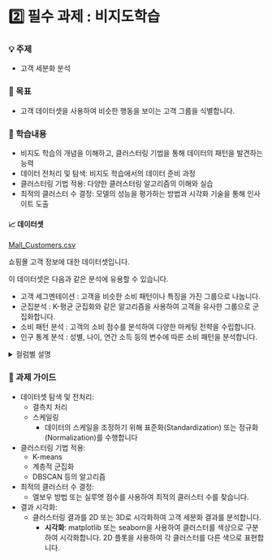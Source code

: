 # 2️⃣ 필수 과제 : 비지도학습

### 💡 **주제**

- 고객 세분화 분석

### 🎯 목표

- 고객 데이터셋을 사용하여 비슷한 행동을 보이는 고객 그룹을 식별합니다.

### 📖 학습내용

- 비지도 학습의 개념을 이해하고, 클러스터링 기법을 통해 데이터의 패턴을 발견하는 능력
- 데이터 전처리 및 탐색: 비지도 학습에서의 데이터 준비 과정
- 클러스터링 기법 적용: 다양한 클러스터링 알고리즘의 이해와 실습
- 최적의 클러스터 수 결정: 모델의 성능을 평가하는 방법과 시각화 기술을 통해 인사이트 도출

#### 📈 데이터셋

[Mall_Customers.csv](https://prod-files-secure.s3.us-west-2.amazonaws.com/83c75a39-3aba-4ba4-a792-7aefe4b07895/c79fcf90-1107-4040-adda-9efe350c35c1/Mall_Customers.csv)

  쇼핑몰 고객 정보에 대한 데이터셋입니다.

이 데이터셋은 다음과 같은 분석에 유용할 수 있습니다.
- 고객 세그멘테이션 : 고객을 비슷한 소비 패턴이나 특징을 가진 그룹으로 나눕니다.
- 군집분석 : K-평균 군집화와 같은 알고리즘을 사용하여 고객을 유사한 그룹으로 군집화합니다.
- 소비 패턴 분석 : 고객의 소비 점수를 분석하여 다양한 마케팅 전햑을 수립합니다.
- 인구 통계 분석 : 성별, 나이, 연간 소득 등의 변수에 따른 소비 패턴을 분석합니다.


<details>
  <summary>컬럼별 설명</summary>

- **CustomerID**: 고객 ID, 각 고객을 고유하게 식별하는 숫자입니다.
- **Gender**: 고객의 성별 (남성/여성).
- **Age**: 고객의 나이.
- **Annual Income (k$)**: 고객의 연간 소득 (단위: 천 달러).
- **Spending Score (1-100**): 고객의 소비 점수, 고객이 쇼핑몰에서 얼마나 적극적으로 소비하는지를 나타냅니다 (1에서 100 사이의 값).
  
</details>

### 🐾 과제 가이드

- 데이터셋 탐색 및 전처리:
    - 결측치 처리
    - 스케일링
        - 데이터의 스케일을 조정하기 위해 표준화(Standardization) 또는 정규화(Normalization)를 수행합니다
- 클러스터링 기법 적용:
    - K-means
    - 계층적 군집화
    - DBSCAN 등의 알고리즘
- 최적의 클러스터 수 결정:
    - 엘보우 방법 또는 실루엣 점수를 사용하여 최적의 클러스터 수를 찾습니다.
- 결과 시각화:
    - 클러스터링 결과를 2D 또는 3D로 시각화하여 고객 세분화 결과를 분석합니다.
        - **시각화**: matplotlib 또는 seaborn을 사용하여 클러스터를 색상으로 구분하여 시각화합니다. 2D 플롯을 사용하여 각 클러스터를 다른 색으로 표현합니다.